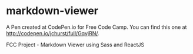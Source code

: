 # markdown-viewer

A Pen created at CodePen.io for Free Code Camp. You can find this one at http://codepen.io/jchurst/full/GqvjRN/.

FCC Project - Markdown Viewer using Sass and ReactJS
